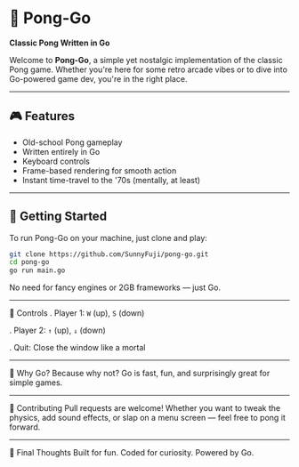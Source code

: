 # 🏓 Pong-Go  
**Classic Pong Written in Go**

Welcome to **Pong-Go**, a simple yet nostalgic implementation of the classic Pong game. Whether you're here for some retro arcade vibes or to dive into Go-powered game dev, you're in the right place.

---

## 🎮 Features

- Old-school Pong gameplay  
- Written entirely in Go  
- Keyboard controls  
- Frame-based rendering for smooth action  
- Instant time-travel to the '70s (mentally, at least)

---

## 🚀 Getting Started

To run Pong-Go on your machine, just clone and play:

```bash
git clone https://github.com/SunnyFuji/pong-go.git
cd pong-go
go run main.go
```

No need for fancy engines or 2GB frameworks — just Go.

---

🎯 Controls
. Player 1: `W` (up), `S` (down)

. Player 2: `↑` (up), `↓` (down)

. Quit: Close the window like a mortal

---

🧠 Why Go?
Because why not? Go is fast, fun, and surprisingly great for simple games.

---

🤝 Contributing
Pull requests are welcome! Whether you want to tweak the physics, add sound effects, or slap on a menu screen — feel free to pong it forward.

---

🏁 Final Thoughts
Built for fun.
Coded for curiosity.
Powered by Go.
